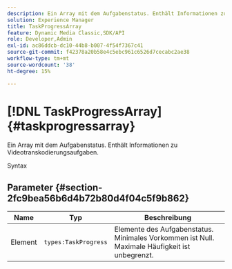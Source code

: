 ```yaml
---
description: Ein Array mit dem Aufgabenstatus. Enthält Informationen zu Videotranskodierungsaufgaben.
solution: Experience Manager
title: TaskProgressArray
feature: Dynamic Media Classic,SDK/API
role: Developer,Admin
exl-id: ac86ddcb-dc10-44b8-b007-4f54f7367c41
source-git-commit: f42378a20b58e4c5ebc961c6526d7cecabc2ae38
workflow-type: tm+mt
source-wordcount: '38'
ht-degree: 15%

---
```


# [!DNL TaskProgressArray]{#taskprogressarray}

Ein Array mit dem Aufgabenstatus. Enthält Informationen zu Videotranskodierungsaufgaben.

Syntax

## Parameter {#section-2fc9bea56b6d4b72b80d4f04c5f9b862}

| Name | Typ | Beschreibung |
|---|---|---|
| Element | `types:TaskProgress` | Elemente des Aufgabenstatus. Minimales Vorkommen ist Null. Maximale Häufigkeit ist unbegrenzt. |
